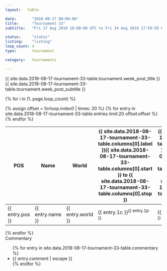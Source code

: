 ```yaml
---
layout:   table

date: 		"2018-08-17 00:00:00"
title: 		"Tournament 33"
subtitle: 	"Fri 17 Aug 2018 18:00:00 UTC to Fri 24 Aug 2018 17:59:59 UTC"

status:     "status"
listing:    "listing"
loop_count: 4
type:       tournament

category:   tournaments

---
```

<div class="table_header">
  <span class="table_title">{{ site.data.2018-08-17-tournament-33-table.tournament.week_post_title }}</span><br>
  <span class="table_subtitle">{{ site.data.2018-08-17-tournament-33-table.tournament.week_post_subtitle }}</span>  
</div>

{% for i in (1..page.loop_count) %}
<br>
<table class="week_table">
  <thead>
    <tr>
      <th>POS</th>
      <th class="AlignLeft">Name</th>
      <th class="AlignLeft">World</th>
      <th><a class="hideDisplay">{{ site.data.2018-08-17-tournament-33-table.columns[0].label }}<span class="showDisplayOnHover">{{ site.data.2018-08-17-tournament-33-table.columns[0].start }} to {{ site.data.2018-08-17-tournament-33-table.columns[0].stop }}</span></a></th>
      <th><a class="hideDisplay">{{ site.data.2018-08-17-tournament-33-table.columns[1].label }}<span class="showDisplayOnHover">{{ site.data.2018-08-17-tournament-33-table.columns[1].start }} to {{ site.data.2018-08-17-tournament-33-table.columns[1].stop }}</span></a></th>
      <th><a class="hideDisplay">{{ site.data.2018-08-17-tournament-33-table.columns[2].label }}<span class="showDisplayOnHover">{{ site.data.2018-08-17-tournament-33-table.columns[2].start }} to {{ site.data.2018-08-17-tournament-33-table.columns[2].stop }}</span></a></th>
      <th><a class="hideDisplay">{{ site.data.2018-08-17-tournament-33-table.columns[3].label }}<span class="showDisplayOnHover">{{ site.data.2018-08-17-tournament-33-table.columns[3].start }} to {{ site.data.2018-08-17-tournament-33-table.columns[3].stop }}</span></a></th>
      <th><a class="hideDisplay">{{ site.data.2018-08-17-tournament-33-table.columns[4].label }}<span class="showDisplayOnHover">{{ site.data.2018-08-17-tournament-33-table.columns[4].start }} to {{ site.data.2018-08-17-tournament-33-table.columns[4].stop }}</span></a></th>
      <th><a class="hideDisplay">{{ site.data.2018-08-17-tournament-33-table.columns[5].label }}<span class="showDisplayOnHover">{{ site.data.2018-08-17-tournament-33-table.columns[5].start }} to {{ site.data.2018-08-17-tournament-33-table.columns[5].stop }}</span></a></th>
      <th><a class="hideDisplay">{{ site.data.2018-08-17-tournament-33-table.columns[6].label }}<span class="showDisplayOnHover">{{ site.data.2018-08-17-tournament-33-table.columns[6].start }} to {{ site.data.2018-08-17-tournament-33-table.columns[6].stop }}</span></a></th>
      <th>Total</th>
    </tr>
  </thead>
  {% assign offset = forloop.index0 | times: 20 %}
  <tbody>
    {% for entry in site.data.2018-08-17-tournament-33-table.entries limit:20 offset:offset %}
      <tr>
        <td class="pl{{ entry.pos }}">{{ entry.pos }}</td>
        <td class="AlignLeft">{{ entry.name }}</td>
        <td class="AlignLeft">{{ entry.world }}</td>
        <td class="pl{{ entry.1p }}">{{ entry.1c }}<sup>{{ entry.1p }}</sup></td>
        <td class="pl{{ entry.2p }}">{{ entry.2c }}<sup>{{ entry.2p }}</sup></td>
        <td class="pl{{ entry.3p }}">{{ entry.3c }}<sup>{{ entry.3p }}</sup></td>
        <td class="pl{{ entry.4p }}">{{ entry.4c }}<sup>{{ entry.4p }}</sup></td>
        <td class="pl{{ entry.5p }}">{{ entry.5c }}<sup>{{ entry.5p }}</sup></td>
        <td class="pl{{ entry.6p }}">{{ entry.6c }}<sup>{{ entry.6p }}</sup></td>
        <td class="pl{{ entry.7p }}">{{ entry.7c }}<sup>{{ entry.7p }}</sup></td>
        <td>{{ entry.total }}</td>
      </tr>
    {% endfor %}  
  </tbody>
</table>
<div class="leaderboard"></div>
{% endfor %}

<div class="commentary">
  <span class="commentary_title">Commentary</span>
  <ul>
    {% for entry in site.data.2018-08-17-tournament-33-table.commentary %}
    <li class="commentary_list">{{ entry.comment | escape }}</li>
    {% endfor %}
  </ul>
</div>

